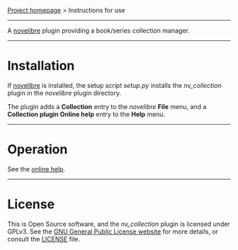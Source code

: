 [Project homepage](https://github.com/peter88213/nv_collection) > Instructions for use

--- 

A [novelibre](https://github.com/peter88213/novelibre/) plugin providing a book/series collection manager. 

---

# Installation

If [novelibre](https://github.com/peter88213/novelibre/) is installed, the setup script *setup.py* installs the *nv_collection* plugin in the *novelibre* plugin directory.

The plugin adds a **Collection** entry to the *novelibre* **File** menu, and a **Collection plugin Online help** entry to the **Help** menu. 

---

# Operation

See the [online help](https://peter88213.github.io/nvhelp-en/nv_collection/).

---

# License

This is Open Source software, and the *nv_collection* plugin is licensed under GPLv3. See the
[GNU General Public License website](https://www.gnu.org/licenses/gpl-3.0.en.html) for more
details, or consult the [LICENSE](https://github.com/peter88213/nv_collection/blob/main/LICENSE) file.
